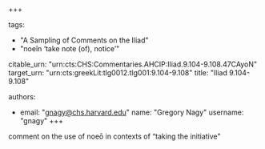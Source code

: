 +++

tags:
- "A Sampling of Comments on the Iliad"
- "noeîn ‘take note (of), notice’"

citable_urn: "urn:cts:CHS:Commentaries.AHCIP:Iliad.9.104-9.108.47CAyoN"
target_urn: "urn:cts:greekLit:tlg0012.tlg001:9.104-9.108"
title: "Iliad 9.104-9.108"

authors:
- email: "gnagy@chs.harvard.edu"
  name: "Gregory Nagy"
  username: "gnagy"
+++

<p>comment on the use of noeō in contexts of “taking the initiative”</p>
